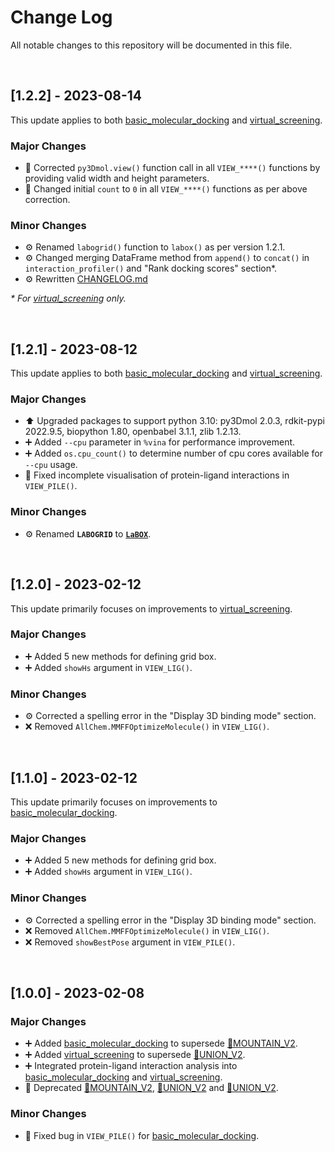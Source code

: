 # Change Log
All notable changes to this repository will be documented in this file. 

<br/>

## [1.2.2] - 2023-08-14
This update applies to both [basic_molecular_docking](https://github.com/RyanZR/labodock/blob/main/notebooks/basic_molecular_docking.ipynb) and [virtual_screening](https://github.com/RyanZR/labodock/blob/main/notebooks/virtual_screening.ipynb).
### Major Changes
+ 🐛 Corrected `py3Dmol.view()` function call in all `VIEW_****()` functions by providing valid width and height parameters.
+ 🐛 Changed initial `count` to `0` in all `VIEW_****()` functions as per above correction.
### Minor Changes
+ ⚙️ Renamed `labogrid()` function to `labox()` as per version 1.2.1.
+ ⚙️ Changed merging DataFrame method from `append()` to `concat()` in `interaction_profiler()` and "Rank docking scores" section*.
+ ⚙️ Rewritten [CHANGELOG.md](https://github.com/RyanZR/labodock/blob/main/CHANGELOG.md)

*\* For [virtual_screening](https://github.com/RyanZR/labodock/blob/main/notebooks/virtual_screening.ipynb) only.*

<br/>

## [1.2.1] - 2023-08-12
This update applies to both [basic_molecular_docking](https://github.com/RyanZR/labodock/blob/main/notebooks/basic_molecular_docking.ipynb) and [virtual_screening](https://github.com/RyanZR/labodock/blob/main/notebooks/virtual_screening.ipynb). 
### Major Changes
+ ⬆️ Upgraded packages to support python 3.10: py3Dmol 2.0.3, rdkit-pypi 2022.9.5, biopython 1.80, openbabel 3.1.1, zlib 1.2.13.
+ ➕ Added `--cpu` parameter in `%vina` for performance improvement.
+ ➕ Added `os.cpu_count()` to determine number of cpu cores available for `--cpu` usage.
+ 🐛 Fixed incomplete visualisation of protein-ligand interactions in `VIEW_PILE()`.
### Minor Changes
+ ⚙️ Renamed **`LABOGRID`** to **[`LaBOX`](https://github.com/RyanZR/LaBOX)**.

<br/>

## [1.2.0] - 2023-02-12
This update primarily focuses on improvements to [virtual_screening](https://github.com/RyanZR/labodock/blob/main/notebooks/virtual_screening.ipynb). 
### Major Changes
+ ➕ Added 5 new methods for defining grid box.
+ ➕ Added `showHs` argument in `VIEW_LIG()`.
### Minor Changes
+ ⚙️ Corrected a spelling error in the "Display 3D binding mode" section. 
+ ❌ Removed `AllChem.MMFFOptimizeMolecule()` in `VIEW_LIG()`.

<br/>

## [1.1.0] - 2023-02-12
This update primarily focuses on improvements to [basic_molecular_docking](https://github.com/RyanZR/labodock/blob/main/notebooks/basic_molecular_docking.ipynb). 
### Major Changes
+ ➕ Added 5 new methods for defining grid box.
+ ➕ Added `showHs` argument in `VIEW_LIG()`.
### Minor Changes
+ ⚙️ Corrected a spelling error in the "Display 3D binding mode" section.
+ ❌ Removed `AllChem.MMFFOptimizeMolecule()` in `VIEW_LIG()`.
+ ❌ Removed `showBestPose` argument in `VIEW_PILE()`.

<br/>

## [1.0.0] - 2023-02-08
### Major Changes
+ ➕ Added [basic_molecular_docking](https://github.com/RyanZR/labodock/blob/main/notebooks/basic_molecular_docking.ipynb) to supersede [🍊MOUNTAIN_V2](https://github.com/RyanZR/labodock/blob/main/deprecated/%F0%9F%8D%8AMOUNTAIN_V2.ipynb).
+ ➕ Added [virtual_screening](https://github.com/RyanZR/labodock/blob/main/notebooks/virtual_screening.ipynb) to supersede [🍊UNION_V2](https://github.com/RyanZR/labodock/blob/main/deprecated/%F0%9F%8D%8AUNION_V2.ipynb).
+ ➕ Integrated protein-ligand interaction analysis into [basic_molecular_docking](https://github.com/RyanZR/labodock/blob/main/notebooks/basic_molecular_docking.ipynb) and [virtual_screening](https://github.com/RyanZR/labodock/blob/main/notebooks/virtual_screening.ipynb).
+ 🚫 Deprecated [🍊MOUNTAIN_V2](https://github.com/RyanZR/labodock/blob/main/deprecated/%F0%9F%8D%8AMOUNTAIN_V2.ipynb), [🍊UNION_V2](https://github.com/RyanZR/labodock/blob/main/deprecated/%F0%9F%8D%8AUNION_V2.ipynb) and [🍊UNION_V2](https://github.com/RyanZR/labodock/blob/main/deprecated/%F0%9F%8D%8AUNION_V2.ipynb).
### Minor Changes
+ 🐛 Fixed bug in `VIEW_PILE()` for [basic_molecular_docking](https://github.com/RyanZR/labodock/blob/main/notebooks/basic_molecular_docking.ipynb).
